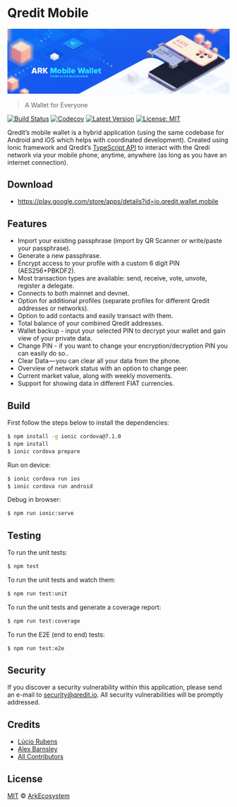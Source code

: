 # Qredit Mobile

<p align="center">
    <img src="./banner.png" />
</p>

> A Wallet for Everyone

[![Build Status](https://badgen.now.sh/circleci/github/Qredit/mobile-wallet)](https://circleci.com/gh/Qredit/mobile-wallet)
[![Codecov](https://badgen.now.sh/codecov/c/github/Qredit/mobile-wallet)](https://codecov.io/gh/Qredit/mobile-wallet)
[![Latest Version](https://badgen.now.sh/github/release/Qredit/mobile-wallet)](https://github.com/Qredit/mobile-wallet/releases/latest)
[![License: MIT](https://badgen.now.sh/badge/license/MIT/green)](https://opensource.org/licenses/MIT)

Qredit’s mobile wallet is a hybrid application (using the same codebase for Android and iOS which helps with coordinated development). Created using Ionic framework and Qredit’s [TypeScript API](https://github.com/Qredit/Qredit-ts) to interact with the Qredi network via your mobile phone, anytime, anywhere (as long as you have an internet connection).

## Download

- https://play.google.com/store/apps/details?id=io.qredit.wallet.mobile

## Features

- Import your existing passphrase (import by QR Scanner or write/paste your passphrase).
- Generate a new passphrase.
- Encrypt access to your profile with a custom 6 digit PIN (AES256+PBKDF2).
- Most transaction types are available: send, receive, vote, unvote, register a delegate.
- Connects to both mainnet and devnet.
- Option for additional profiles (separate profiles for different Qredit addresses or networks).
- Option to add contacts and easily transact with them.
- Total balance of your combined Qredit addresses.
- Wallet backup - input your selected PIN to decrypt your wallet and gain view of your private data.
- Change PIN - if you want to change your encryption/decryption PIN you can easily do so..
- Clear Data — you can clear all your data from the phone.
- Overview of network status with an option to change peer.
- Current market value, along with weekly movements.
- Support for showing data in different FIAT currencies.

## Build

First follow the steps below to install the dependencies:

```bash
$ npm install -g ionic cordova@7.1.0
$ npm install
$ ionic cordova prepare
```

Run on device:

```bash
$ ionic cordova run ios
$ ionic cordova run android
```

Debug in browser:

```bash
$ npm run ionic:serve
```

## Testing

To run the unit tests:
```bash
$ npm test
```

To run the unit tests and watch them:
```bash
$ npm run test:unit
```

To run the unit tests and generate a coverage report:
```bash
$ npm run test:coverage
```

To run the E2E (end to end) tests:
```bash
$ npm run test:e2e
```

## Security

If you discover a security vulnerability within this application, please send an e-mail to security@qredit.io. All security vulnerabilities will be promptly addressed.

## Credits

- [Lúcio Rubens](https://github.com/luciorubeens)
- [Alex Barnsley](https://github.com/alexbarnsley)
- [All Contributors](../../contributors)

## License

[MIT](LICENSE) © [ArkEcosystem](https://ark.io)
